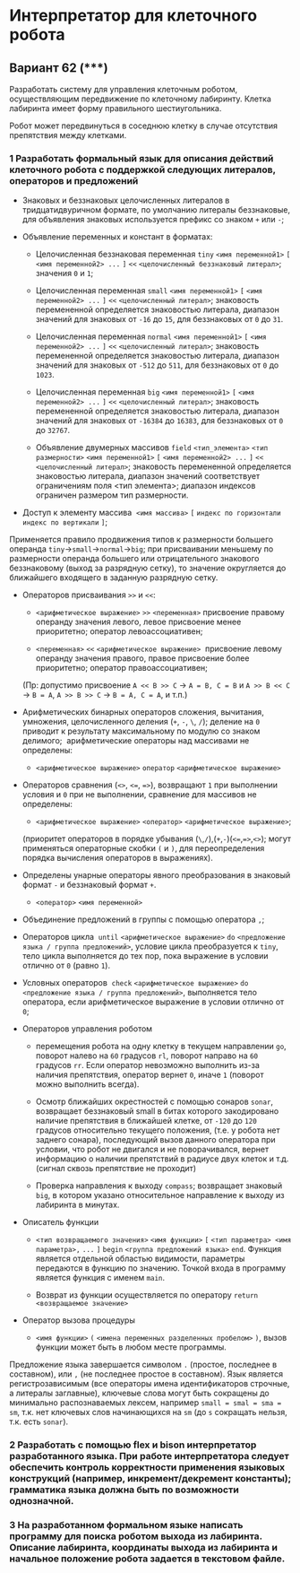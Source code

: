 # Интерпретатор для клеточного робота

## Вариант 62 (\*\*\*)

Разработать систему для управления клеточным роботом, осуществляющим передвижение по клеточному лабиринту. Клетка лабиринта имеет форму правильного шестиугольника.

Робот может передвинуться в соседнюю клетку в случае отсутствия препятствия между клетками.

### 1 Разработать формальный язык для описания действий клеточного робота с поддержкой следующих литералов, операторов и предложений

- Знаковых и беззнаковых целочисленных литералов в тридцатидвуричном формате, по умолчанию литералы беззнаковые, для объявления знаковых используется префикс со знаком `+` или `-`;

- Объявление переменных и констант в форматах:

    - Целочисленная беззнаковая переменная `tiny` `<имя переменной1>` `[` `<имя переменной2> ...` `]` `<<` `<целочисленный беззнаковый литерал>`; значения `0` и `1`;

    - Целочисленная переменная `small` `<имя переменной1>` `[` `<имя переменной2> ...` `]` `<<` `<целочисленный литерал>`; знаковость перемененной определяется знаковостью литерала, диапазон значений для знаковых от `-16` до `15`, для беззнаковых от `0` до `31`.

    - Целочисленная переменная `normal` `<имя переменной1>` `[` `<имя переменной2> ...` `]` `<<` `<целочисленный литерал>`; знаковость перемененной определяется знаковостью литерала, диапазон значений для знаковых от `-512` до `511`, для беззнаковых от `0` до `1023`.

    - Целочисленная переменная `big` `<имя переменной1>` `[` `<имя переменной2> ...` `]` `<<` `<целочисленный литерал>`; знаковость перемененной определяется знаковостью литерала, диапазон значений для знаковых от `-16384` до `16383`, для беззнаковых от `0` до `32767`.

    - Объявление двумерных массивов `field` `<тип_элемента>` `<тип размерности>` `<имя переменной1>` `[` `<имя переменной2> ...` `]` `<<` `<целочисленный литерал>`; знаковость перемененной определяется знаковостью литерала, диапазон значений соответствует ограничениям поля <тип элемента>; диапазон индексов ограничен размером тип размерности.

- Доступ к элементу массива  `<имя массива>` `[` `индекс по горизонтали` `индекс по вертикали` `]`;

Применяется правило продвижения типов к размерности большего операнда `tiny`->`small`->`normal`->`big`; при присваивании меньшему по размерности операнда большего или отрицательного знакового беззнаковому (выход за разрядную сетку), то значение округляется до ближайшего входящего в заданную разрядную сетку.

- Операторов присваивания `>>` и `<<`:

    - `<арифметическое выражение>` `>>` `<переменная>` присвоение правому операнду значения левого, левое присвоение менее приоритетно; оператор левоассоциативен;

    - `<переменная>` `<<` `<арифметическое выражение>`  присвоение левому операнду значения правого, правое присвоение более приоритетно; оператор правоассоциативен;

    (Пр: допустимо присвоение `A << B >> C` -> `A = B, С = B` и `A >> B << C` -> `В = A`, `A >> B >> C` -> `B = A, C = A`, и т.п.)

- Арифметических бинарных операторов сложения, вычитания, умножения, целочисленного деления (`+`, `-`, `\`, `/`); деление на `0` приводит к результату максимальному по модулю со знаком делимого;  арифметические операторы над массивами не определены:

    - `<арифметическое выражение>` `оператор` `<арифметическое выражение>`

- Операторов сравнения (`<>`, `<=`, `=>`), возвращают `1` при выполнении условия и `0` при не выполнении, сравнение для массивов не определены:

    - `<арифметическое выражение>` `<оператор>` `<арифметическое выражение>`;

    (приоритет операторов в порядке убывания (`\`,`/`),(`+`,`-`)(`<=`,`=>`,`<>`); могут применяться операторные скобки `(` и `)`, для переопределения порядка вычисления операторов в выражениях).

- Определены унарные операторы явного преобразования в знаковый формат `-` и беззнаковый формат `+`.

    - `<оператор>` `<имя переменной>`

- Объединение предложений в группы с помощью оператора `,`;

- Операторов цикла  `until` `<арифметическое выражение>` `do` `<предложение языка / группа предложений>`, условие цикла преобразуется к `tiny`, тело цикла выполняется до тех пор, пока выражение в условии отлично от `0` (равно `1`).

- Условных операторов  `check` `<арифметическое выражение>` `do` `<предложение языка / группа предложений>`, выполняется тело оператора, если арифметическое выражение в условии отлично от `0`;

- Операторов управления роботом

    - перемещения робота на одну клетку в текущем направлении `go`, поворот налево на `60` градусов `rl`, поворот направо на `60` градусов `rr`. Если оператор невозможно выполнить из-за наличия препятствия, оператор вернет `0`, иначе `1` (поворот можно выполнить всегда).

    - Осмотр ближайших окрестностей c помощью сонаров `sonar`, возвращает беззнаковый small в битах которого закодировано наличие препятствия в ближайшей клетке, от `-120` до `120` градусов относительно текущего положения, (т.е. у робота нет заднего сонара), последующий вызов данного оператора при условии, что робот не двигался и не поворачивался, вернет информацию о наличии препятствий в радиусе двух клеток и т.д. (сигнал сквозь препятствие не проходит)

    - Проверка направления к выходу `compass`; возвращает знаковый `big`, в котором указано относительное направление к выходу из лабиринта в минутах.

- Описатель функции

    - `<тип возвращаемого значения>` `<имя функции>` `[` `<тип параметра> <имя параметра>,` `...` `]` `begin` `<группа предложений языка>` `end`. Функция является отдельной областью видимости, параметры передаются в функцию по значению. Точкой входа в программу является функция с именем `main`.

    - Возврат из функции осуществляется по оператору `return` `<возвращаемое значение>`

- Оператор вызова процедуры

    - `<имя функции>` `(` `<имена переменных разделенных пробелом>` `)`, вызов функции может быть в любом месте программы.

Предложение языка завершается символом `.` (простое, последнее в составном), или `,` (не последнее простое в составном). Язык является регистрозависимым (все операторы имена идентификаторов строчные, а литералы заглавные), ключевые слова могут быть сокращены до минимально распознаваемых лексем, например `small = smal = sma = sm`, т.к. нет ключевых слов начинающихся на `sm` (до `s` сокращать нельзя, т.к. есть `sonar`).

### 2 Разработать с помощью flex и bison интерпретатор разработанного языка. При работе интерпретатора следует обеспечить контроль корректности применения языковых конструкций (например, инкремент/декремент константы); грамматика языка должна быть по возможности однозначной.

### 3 На разработанном формальном языке написать программу для поиска роботом выхода из лабиринта. Описание лабиринта, координаты выхода из лабиринта и начальное положение робота задается в текстовом файле.
